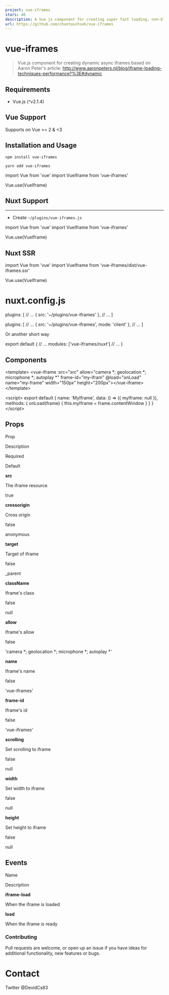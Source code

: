 ```yaml
---
project: vue-iframes
stars: 48
description: A Vue js component for creating super fast loading, non-blocking iframes.
url: https://github.com/chantouchsek/vue-iframes
---
```


vue-iframes
===========

> Vue.js component for creating dynamic async iframes based on Aaron Peter's article: http://www.aaronpeters.nl/blog/iframe-loading-techniques-performance?%3E#dynamic

Requirements
------------

-   Vue.js (^v2.1.4)

Vue Support
-----------

Supports on Vue >= 2 & <3

Installation and Usage
----------------------

```
npm install vue-iframes
```

```
yarn add vue-iframes
```

import Vue from 'vue'
import VueIframe from 'vue-iframes'

Vue.use(VueIframe)

Nuxt Support
------------

* * *

-   Create `~/plugins/vue-iframes.js`

import Vue from 'vue'
import VueIframe from 'vue-iframes'

Vue.use(VueIframe)

Nuxt SSR
--------

import Vue from 'vue'
import VueIframe from 'vue-iframes/dist/vue-iframes.ssr'

Vue.use(VueIframe)

nuxt.config.js
==============

plugins: \[
    // ...
    { src: '~/plugins/vue-iframes' },
    // ...
\]

plugins: \[
    // ...
    { src: '~/plugins/vue-iframes', mode: 'client' },
    // ...
\]

Or another short way

export default {
    // ...
    modules: \['vue-iframes/nuxt'\]
    // ...
}

Components
----------

<template\>
  <vue-iframe
      :src\="src"
      allow\="camera \*; geolocation \*; microphone \*; autoplay \*"
      frame-id\="my-ifram"
      @load\="onLoad"
      name\="my-frame"
      width\="150px"
      height\="200px"\></vue-iframe\>
</template\>

<script\>
  export default {
    name: 'MyIframe',
    data: () \=> ({
      myIframe: null
    }),
    methods: {
      onLoad(frame) {
        this.myIframe \= frame.contentWindow
      }
    }
  }
</script\>

Props
-----

Prop

Description

Required

Default

**src**

The iframe resource

true

**crossorigin**

Cross origin

false

anonymous

**target**

Target of iframe

false

\_parent

**className**

Iframe's class

false

null

**allow**

Iframe's allow

false

'camera \*; geolocation \*; microphone \*; autoplay \*'

**name**

Iframe's name

false

'vue-iframes'

**frame-id**

Iframe's id

false

'vue-iframes'

**scrolling**

Set scrolling to iframe

false

null

**width**

Set width to iframe

false

null

**height**

Set height to iframe

false

null

Events
------

Name

Description

**iframe-load**

When the iframe is loaded

**load**

When the iframe is ready

### Contributing

Pull requests are welcome, or open up an issue if you have ideas for additional functionality, new features or bugs.

Contact
=======

Twitter @DevidCs83
